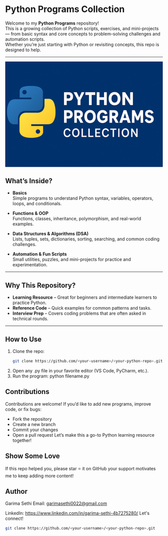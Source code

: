 # Python Programs Collection

Welcome to my **Python Programs** repository!  
This is a growing collection of Python scripts, exercises, and mini-projects — from basic syntax and core concepts to problem-solving challenges and automation scripts.  
Whether you’re just starting with Python or revisiting concepts, this repo is designed to help.

---

![Python-Programs-Collection](python.png)


## What’s Inside?

- **Basics**  
  Simple programs to understand Python syntax, variables, operators, loops, and conditionals.

- **Functions & OOP**  
  Functions, classes, inheritance, polymorphism, and real-world examples.

- **Data Structures & Algorithms (DSA)**  
  Lists, tuples, sets, dictionaries, sorting, searching, and common coding challenges.

- **Automation & Fun Scripts**  
  Small utilities, puzzles, and mini-projects for practice and experimentation.

---

## Why This Repository?

- **Learning Resource** – Great for beginners and intermediate learners to practice Python.  
- **Reference Code** – Quick examples for common patterns and tasks.  
- **Interview Prep** – Covers coding problems that are often asked in technical rounds.

---

## How to Use

1. Clone the repo:
    ```bash
   git clone https://github.com/<your-username>/<your-python-repo>.git

2. Open any .py file in your favorite editor (VS Code, PyCharm, etc.).
3. Run the program:
python filename.py

## Contributions
Contributions are welcome!
If you’d like to add new programs, improve code, or fix bugs:
- Fork the repository
- Create a new branch
- Commit your changes
- Open a pull request
Let’s make this a go-to Python learning resource together! 

## Show Some Love
If this repo helped you, please star ⭐ it on GitHub your support motivates me to keep adding more content!

## Author
Garima Sethi
Email: garimasethi0022@gmail.com

LinkedIn: https://www.linkedin.com/in/garima-sethi-4b7275280/
Let's connect! 
   ```bash
   git clone https://github.com/<your-username>/<your-python-repo>.git
